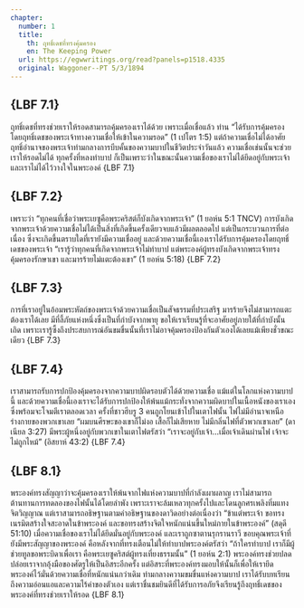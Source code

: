 ```yaml
---
chapter:
  number: 1
  title:
    th: ฤทธิ์เดชที่ทรงคุ้มครอง
    en: The Keeping Power
  url: https://egwwritings.org/read?panels=p1518.4335
  original: Waggoner--PT 5/3/1894
---
```


## {LBF 7.1}

ฤทธิ์เดชที่ทรงช่วยเราให้รอดสามารถคุ้มครองเราได้ด้วย เพราะเมื่อเชื่อแล้ว ท่าน “ได้รับการคุ้มครองโดยฤทธิ์เดชของพระเจ้าทางความเชื่อให้เข้าในความรอด” (1 เปโตร 1:5) แต่ถ้าความเชื่อไม่ได้อาศัยฤทธิ์อำนาจของพระเจ้าท่ามกลางการบีบคั้นของความบาปในชีวิตประจำวันแล้ว ความเชื่อเช่นนั้นจะช่วยเราให้รอดไม่ได้ ทุกครั้งที่หลงทำบาป ก็เป็นเพราะว่าในขณะนั้นความเชื่อของเราไม่ได้ยึดอยู่กับพระเจ้า และเราไม่ได้ไว้วางใจในพระองค์ {LBF 7.1}

## {LBF 7.2}

เพราะว่า “ทุกคนที่เชื่อว่าพระเยซูคือพระคริสต์ก็บังเกิดจากพระเจ้า” (1 ยอห์น 5:1 TNCV) การบังเกิดจากพระเจ้าด้วยความเชื่อไม่ได้เป็นสิ่งที่เกิดขึ้นครั้งเดียวจบแล้วมีผลตลอดไป แต่เป็นกระบวนการที่ต่อเนื่อง ซึ่งจะเกิดขึ้นตราบใดที่เรายังมีความเชื่ออยู่ และด้วยความเชื่อนี้เองเราได้รับการคุ้มครองโดยฤทธิ์เดชของพระเจ้า “เรารู้ว่าทุกคนที่เกิดจากพระเจ้าไม่ทำบาป แต่พระองค์ผู้ทรงบังเกิดจากพระเจ้าทรงคุ้มครองรักษาเขา และมารร้ายไม่แตะต้องเขา” (1 ยอห์น 5:18) {LBF 7.2}

## {LBF 7.3}

การที่เราอยู่ในอ้อมพระหัตถ์ของพระเจ้าด้วยความเชื่อเป็นสัจธรรมที่ประเสริฐ มารร้ายจึงไม่สามารถแตะต้องเราได้เลย มีที่ลี้ภัยแห่งหนึ่งซึ่งเป็นที่กำบังจากพายุ ขอให้เราเรียนรู้ที่จะอาศัยอยู่ภายใต้ที่กำบังนั้นเถิด เพราะเรารู้ซึ้งถึงประสบการณ์อันขมขื่นนั้นที่เราไม่อาจคุ้มครองป้องกันตัวเองได้เลยแม้เพียงชั่วขณะเดียว {LBF 7.3}

## {LBF 7.4}

เราสามารถรับการปกป้องคุ้มครองจากความบาปผิดรอบตัวได้ด้วยความเชื่อ แม้แต่ในโลกแห่งความบาปนี้ และด้วยความเชื่อนี้เองเราจะได้รับการปกป้องให้พ้นแม้กระทั่งจากความผิดบาปในเนื้อหนังของเราเองซึ่งพร้อมจะโจมตีเราตลอดเวลา ครั้งที่ชาวฮีบรู 3 คนถูกโยนเข้าไปในเตาไฟนั้น ไฟไม่มีอำนาจเหนือร่างกายของพวกเขาเลย “ผมบนศีรษะของเขาก็ไม่งอ เสื้อก็ไม่เสียหาย ไม่มีกลิ่นไฟที่ตัวพวกเขาเลย” (ดาเนียล 3:27) มีพระผู้หนึ่งอยู่กับพวกเขาในเตาไฟตรัสว่า “เราจะอยู่กับเจ้า…เมื่อเจ้าเดินผ่านไฟ เจ้าจะไม่ถูกไหม้” (อิสยาห์ 43:2) {LBF 7.4}

## {LBF 8.1}

พระองค์ทรงสัญญาว่าจะคุ้มครองเราให้พ้นจากไฟแห่งความบาปที่กำลังเผาผลาญ เราไม่สามารถต้านทานการทดลองของไฟนั้นได้โดยลำพัง เพราะเราจะล้มเหลวทุกครั้งไปและโดนลูกศรเพลิงทิ่มแทงจิตวิญญาณ แต่เราสามารถอธิษฐานตามคำอธิษฐานของดาวิดอย่างต่อเนื่องว่า “ข้าแต่พระเจ้า ขอทรงเนรมิตสร้างใจสะอาดในข้าพระองค์ และขอทรงสร้างจิตใจหนักแน่นขึ้นใหม่ภายในข้าพระองค์” (สดุดี 51:10) เมื่อความเชื่อของเราไม่ได้ยึดมั่นอยู่กับพระองค์ และเราถูกซาตานรุกรานราวี ขอบคุณพระเจ้าที่ยังมีพระสัญญาของพระองค์ คือหลังจากที่ทรงเตือนไม่ให้ทำบาปพระองค์ตรัสว่า “ถ้าใครทำบาป เราก็มีผู้ช่วยทูลขอพระบิดาเพื่อเรา คือพระเยซูคริสต์ผู้ทรงเที่ยงธรรมนั้น” (1 ยอห์น 2:1) พระองค์ทรงช่วยปลดปล่อยเราจากอุ้งมือของศัตรูให้เป็นอิสระอีกครั้ง แต่อิสระที่พระองค์ทรงมอบให้นั้นก็เพื่อให้เรายึดพระองค์ไว้มั่นด้วยความเชื่อที่หนักแน่นกว่าเดิม ท่ามกลางความขมขื่นแห่งความบาป เราได้รับบทเรียนถึงความอ่อนแอและความไร้ค่าของตัวเอง แต่เราชื่นชมยินดีที่ได้รับการอภัยจึงเรียนรู้ถึงฤทธิ์เดชของพระองค์ที่ทรงช่วยเราให้รอด {LBF 8.1}
